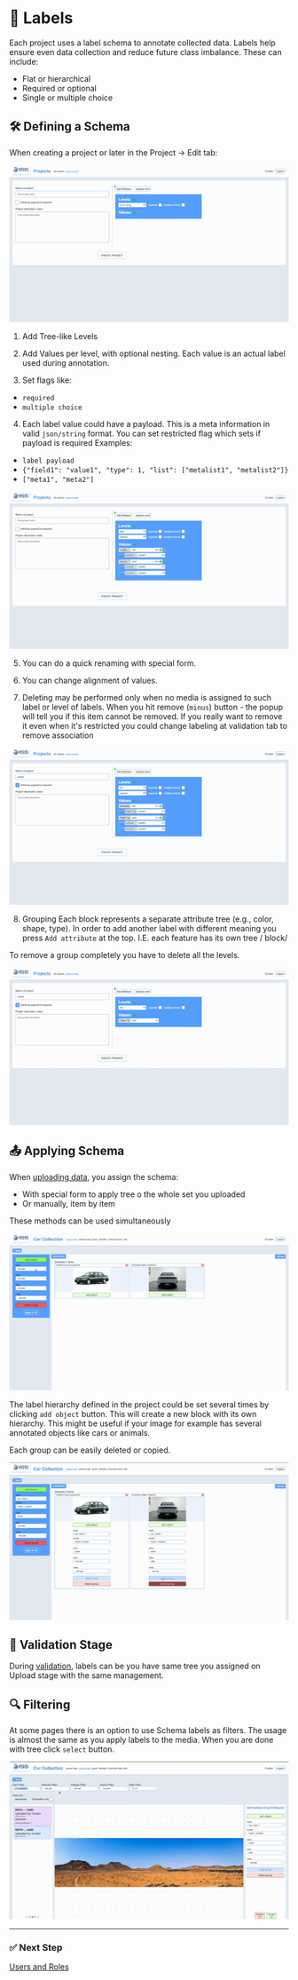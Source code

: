 # 🧩 Labels

Each project uses a label schema to annotate collected data. Labels help ensure even data collection and reduce future class imbalance. These can include:

- Flat or hierarchical
- Required or optional
- Single or multiple choice

## 🛠️ Defining a Schema

When creating a project or later in the Project → Edit tab:

<img src="/docs/assets/label_tree.gif" alt="labels_flags">

1. Add Tree-like Levels

2. Add Values per level, with optional nesting. Each value is an actual label used during annotation.

3. Set flags like:
  - `required`
  - `multiple choice`

4. Each label value could have a payload. This is a meta information in valid `json/string` format.
You can set restricted flag which sets if payload is required
Examples:
- `label payload`
- `{"field1": "value1", "type": 1, "list": ["metalist1", "metalist2"]}`
- `["meta1", "meta2"]`

<img src="/docs/assets/label_payload.gif" alt="labels_payload">

5. You can do a quick renaming with special form.

6. You can change alignment of values.

7. Deleting may be performed only when no media is assigned to such label or level of labels.
When you hit remove (`minus`) button - the popup will tell you if this item cannot be removed.
If you really want to remove it even when it's restricted you could change labeling at validation tab to remove association

<img src="/docs/assets/label_delete.gif" alt="labels_delete">

8. Grouping
Each block represents a separate attribute tree (e.g., color, shape, type).
In order to add another label with different meaning you press `Add attribute` at the top.
I.E. each feature has its own tree / block/

To remove a group completely you have to delete all the levels.

<img src="/docs/assets/label_group.gif" alt="labels_add">

## 📤 Applying Schema

When [uploading data](/docs/uploads.md), you assign the schema:
- With special form to apply tree o the whole set you uploaded
- Or manually, item by item

These methods can be used simultaneously

<img src="/docs/assets/upload_label.gif" alt="labels_apply">

The label hierarchy defined in the project could be set several times by clicking `add object` button.
This will create a new block with its own hierarchy.
This might be useful if your image for example has several annotated objects like cars or animals.

Each group can be easily deleted or copied.

<img src="/docs/assets/label_del_copy.gif" alt="labels_apply_del-cp">

## 📝 Validation Stage

During [validation](/docs/validation.md), labels can be you have same tree you assigned on Upload stage with the same management.

## 🔍 Filtering

At some pages there is an option to use Schema labels as filters.
The usage is almost the same as you apply labels to the media.
When you are done with tree click `select` button.

<img src="/docs/assets/label_filters.gif" alt="labels_filter">

---

### ✅ Next Step

[Users and Roles](/docs/users.md)
